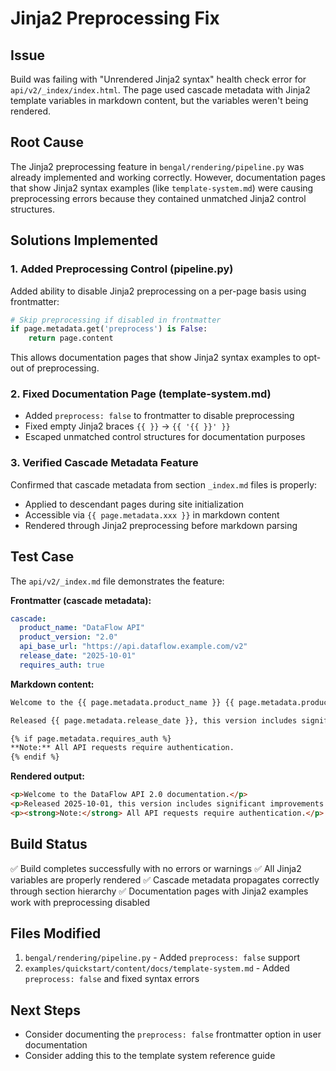 # Jinja2 Preprocessing Fix

## Issue
Build was failing with "Unrendered Jinja2 syntax" health check error for `api/v2/_index/index.html`. The page used cascade metadata with Jinja2 template variables in markdown content, but the variables weren't being rendered.

## Root Cause
The Jinja2 preprocessing feature in `bengal/rendering/pipeline.py` was already implemented and working correctly. However, documentation pages that show Jinja2 syntax examples (like `template-system.md`) were causing preprocessing errors because they contained unmatched Jinja2 control structures.

## Solutions Implemented

### 1. Added Preprocessing Control (pipeline.py)
Added ability to disable Jinja2 preprocessing on a per-page basis using frontmatter:

```python
# Skip preprocessing if disabled in frontmatter
if page.metadata.get('preprocess') is False:
    return page.content
```

This allows documentation pages that show Jinja2 syntax examples to opt-out of preprocessing.

### 2. Fixed Documentation Page (template-system.md)
- Added `preprocess: false` to frontmatter to disable preprocessing
- Fixed empty Jinja2 braces `{{ }}` → `{{ '{{ }}' }}`
- Escaped unmatched control structures for documentation purposes

### 3. Verified Cascade Metadata Feature
Confirmed that cascade metadata from section `_index.md` files is properly:
- Applied to descendant pages during site initialization
- Accessible via `{{ page.metadata.xxx }}` in markdown content
- Rendered through Jinja2 preprocessing before markdown parsing

## Test Case
The `api/v2/_index.md` file demonstrates the feature:

**Frontmatter (cascade metadata):**
```yaml
cascade:
  product_name: "DataFlow API"
  product_version: "2.0"
  api_base_url: "https://api.dataflow.example.com/v2"
  release_date: "2025-10-01"
  requires_auth: true
```

**Markdown content:**
```markdown
Welcome to the {{ page.metadata.product_name }} {{ page.metadata.product_version }} documentation.

Released {{ page.metadata.release_date }}, this version includes significant improvements.

{% if page.metadata.requires_auth %}
**Note:** All API requests require authentication.
{% endif %}
```

**Rendered output:**
```html
<p>Welcome to the DataFlow API 2.0 documentation.</p>
<p>Released 2025-10-01, this version includes significant improvements.</p>
<p><strong>Note:</strong> All API requests require authentication.</p>
```

## Build Status
✅ Build completes successfully with no errors or warnings
✅ All Jinja2 variables are properly rendered
✅ Cascade metadata propagates correctly through section hierarchy
✅ Documentation pages with Jinja2 examples work with preprocessing disabled

## Files Modified
1. `bengal/rendering/pipeline.py` - Added `preprocess: false` support
2. `examples/quickstart/content/docs/template-system.md` - Added `preprocess: false` and fixed syntax errors

## Next Steps
- Consider documenting the `preprocess: false` frontmatter option in user documentation
- Consider adding this to the template system reference guide

